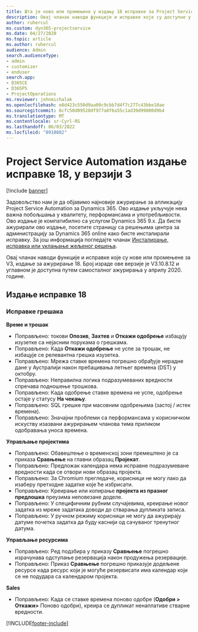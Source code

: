 ```yaml
---
title: Шта је ново или промењено у издању 18 исправке за Project Service Automation верзије 3
description: Овај чланак наводи функције и исправке које су доступне у издању за ажурирање аутоматизације услуге пројекта Релеасе 18, V3.
author: ruhercul
ms.custom: dyn365-projectservice
ms.date: 04/27/2020
ms.topic: article
ms.author: ruhercul
audience: Admin
search.audienceType:
- admin
- customizer
- enduser
search.app:
- D365CE
- D365PS
- ProjectOperations
ms.reviewer: johnmichalak
ms.openlocfilehash: e8d423c550d9aa09c9cbb7d4f7c277c43bbe10ae
ms.sourcegitcommit: 6cfc50d89528df977a8f6a55c1ad39d99800d9b4
ms.translationtype: MT
ms.contentlocale: sr-Cyrl-RS
ms.lasthandoff: 06/03/2022
ms.locfileid: "8918882"
---
```

# <a name="project-service-automation-update-release-18-v3"></a>Project Service Automation издање исправке 18, у верзији 3

[!include [banner](../includes/psa-now-project-operations.md)]

Задовољство нам је да објавимо најновије ажурирање за апликацију Project Service Automation за Dynamics 365. Ово издање укључује нека важна побољшања у квалитету, перформансама и употребљивости. Ово издање је компатибилно са услугом Dynamics 365 9.x. Да бисте ажурирали ово издање, посетите страницу са решењима центра за администрацију за Dynamics 365 online како бисте инсталирали исправку. За још информација погледајте чланак [Инсталирање, исправка или уклањање жељеног решења](/power-platform/admin/install-remove-preferred-solution).

Овај чланак наводи функције и исправке које су нове или промењене за V3, издање за ажурирање 18. Број израде ове верзије је V3.10.8.12 и углавном је доступна путем самосталног ажурирања у априлу 2020. године.

## <a name="update-release-18"></a>Издање исправке 18

### <a name="bug-fixes"></a>Исправке грешака

**Време и трошак**

- Поправљено: токови **Опозив**, **Захтев** и **Откажи одобрење** избацују изузетке са нејасним порукама о грешкама.
- Поправљено: Када **Откажи одобрење** не успе за трошак, не избацује се релевантна грешка изузетка.
- Поправљено: Мрежа ставке времена погрешно обрађује нерадне дане у Аустралији након пребацивања летњег времена (DST) у октобру.
- Поправљено: Неправилна логика подразумеваних вредности спречава подношење трошкова.
- Поправљено: Када одобрење ставке времена не успе, одобрење остаје у статусу **На чекању**.
- Поправљено: SQL грешке при масовним одобрењима (застој / истек времена).
- Поправљено: Значајни проблеми са перформансама у корисничком искуству изазвани ажурирањем чланова тима приликом одобравања уноса времена.

**Управљање пројектима**

- Поправљено: Обавештење о временској зони премештено је са приказа **Сравњење** на главни образац **Пројекат**.
- Поправљено: Предложак календара нема исправне подразумеване вредности када се отвори нови образац пројекта.
- Поправљено: За Chromium прегледаче, корисници не могу лако да изаберу претходне задатке које ће избрисати.
- Поправљено: Креирање или копирање **пројекта из празног предлошка** преузима неповезане доделе.
- Поправљено: У специфичним рубним случајевима, креирање новог задатка из мреже задатака доводи до стварања дупликата записа.
- Поправљено: У ручном режиму корисници не могу да ажурирају датуме почетка задатка да буду каснији од сачуваног тренутног датума.

**Управљање ресурсима**

- Поправљено: Ред подзбира у приказу **Сравњење** погрешно израчунава одступање резервација након продужења резервације.
- Поправљено: Приказ **Сравњење** погрешно приказује додељене ресурсе када ресурс који је могуће резервисати има календар који се не подудара са календаром пројекта.

**Sales**

- Поправљено: Када се ставке времена поново одобре (**Одобри > Откажи>** Поново одобри), креира се дупликат ненаплативе стварне вредности.


[!INCLUDE[footer-include](../includes/footer-banner.md)]

